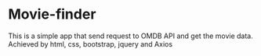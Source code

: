 # Movie-finder
This is a simple app that send request to OMDB API and get the movie data. Achieved by html, css, bootstrap, jquery and Axios

